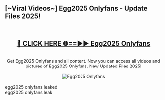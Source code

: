 <h2>[~Viral Videos~] Egg2025 Onlyfans - Update Files 2025!</h2>
<br>
<div align="center">
<h2><a href="https://betterlinks.top/A2PfLJ" rel="nofollow">🔴 CLICK HERE 🌐==►► Egg2025 Onlyfans</a></h2>
<br>
Get Egg2025 Onlyfans and all content. Now you can access all videos and pictures of Egg2025 Onlyfans. New Updated Files 2025!
<br>
<br>
<a href="https://betterlinks.top/A2PfLJ" rel="nofollow" data-target="animated-image.originalLink"><img src="https://i.ibb.co.com/WyWwxjT/player-gif2.gif" alt="Egg2025 Onlyfans" style="max-width: 100%; display: inline-block;" data-target="animated-image.originalImage"></a>
</div>
<br>
egg2025 onlyfans leaked<br>
egg2025 onlyfans leak